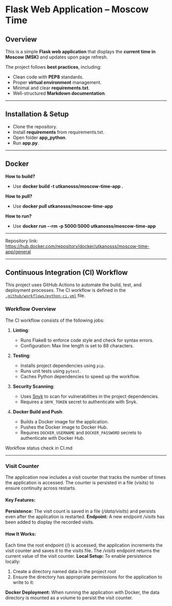 # Flask Web Application – Moscow Time

## Overview
This is a simple **Flask web application** that displays the **current time in Moscow (MSK)** and updates upon page refresh.  

The project follows **best practices**, including:
- Clean code with **PEP8** standards.
- Proper **virtual environment** management.
- Minimal and clear **requirements.txt**.
- Well-structured **Markdown documentation**.

---

## Installation & Setup
- Clone the repository.
- Install **requirements** from requirements.txt.
- Open folder **app_python**.
- Run **app.py**.

---

## Docker
**How to build?**  
  
- Use **docker build -t utkanosss/moscow-time-app .**  
  
**How to pull?**  
  
- Use **docker pull utkanosss/moscow-time-app**  
  
**How to run?**  
  
- Use **docker run --rm -p 5000:5000 utkanosss/moscow-time-app**

---

Repository link: https://hub.docker.com/repository/docker/utkanosss/moscow-time-app/general

---

## Continuous Integration (CI) Workflow

This project uses GitHub Actions to automate the build, test, and deployment processes. The CI workflow is defined in the [`.github/workflows/python-ci.yml`](.github/workflows/python-ci.yml) file.

### Workflow Overview

The CI workflow consists of the following jobs:

1. **Linting**:
   - Runs Flake8 to enforce code style and check for syntax errors.
   - Configuration: Max line length is set to 88 characters.

2. **Testing**:
   - Installs project dependencies using `pip`.
   - Runs unit tests using `pytest`.
   - Caches Python dependencies to speed up the workflow.

3. **Security Scanning**:
   - Uses [Snyk](https://snyk.io/) to scan for vulnerabilities in the project dependencies.
   - Requires a `SNYK_TOKEN` secret to authenticate with Snyk.

4. **Docker Build and Push**:
   - Builds a Docker image for the application.
   - Pushes the Docker image to Docker Hub.
   - Requires `DOCKER_USERNAME` and `DOCKER_PASSWORD` secrets to authenticate with Docker Hub.


Workflow status check in CI.md

---

### Visit Counter
The application now includes a visit counter that tracks the number of times the application is accessed. The counter is persisted in a file (visits) to ensure continuity across restarts.

#### Key Features:
**Persistence:** The visit count is saved in a file (*/data/visits*) and persists even after the application is restarted.
**Endpoint:** A new endpoint */visits* has been added to display the recorded visits.
#### How It Works:
Each time the root endpoint (/) is accessed, the application increments the visit counter and saves it to the visits file.
The */visits* endpoint returns the current value of the visit counter.
**Local Setup:**
To enable persistence locally:

1. Create a directory named data in the project root
2. Ensure the directory has appropriate permissions for the application to write to it:

**Docker Deployment:**
When running the application with Docker, the data directory is mounted as a volume to persist the visit counter.
